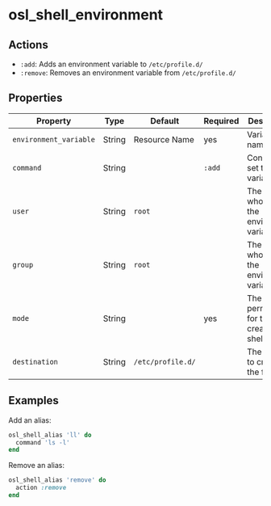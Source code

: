 # osl_shell_environment

## Actions

- `:add`: Adds an environment variable to `/etc/profile.d/`
- `:remove`: Removes an environment variable from `/etc/profile.d/`

## Properties

| Property               | Type   | Default              | Required | Description                                         |
|------------------------|--------|----------------------|----------|-----------------------------------------------------|
| `environment_variable` | String | Resource Name        | yes      | Variable name                                       |
| `command`              | String |                      | `:add`   | Content to set the variable to                      |
| `user`                 | String | `root`               |          | The user who owns the environment variable file     |
| `group`                | String | `root`               |          | The group who owns the environment variable file    |
| `mode`                 | String |                      | yes      | The file permissions for the created shell file     |
| `destination`          | String | `/etc/profile.d/`    |          | The location to create the file at                  |

## Examples

Add an alias:

```ruby
osl_shell_alias 'll' do
  command 'ls -l'
end
```

Remove an alias:

```ruby
osl_shell_alias 'remove' do
  action :remove
end
```
